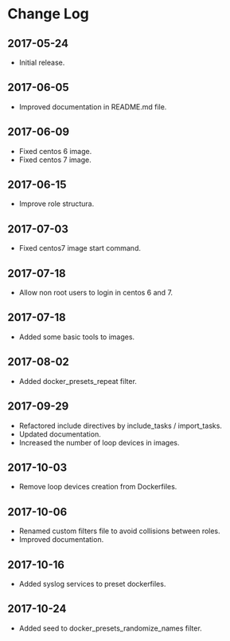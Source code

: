# Change Log

## 2017-05-24

- Initial release.

## 2017-06-05

- Improved documentation in README.md file.

## 2017-06-09

- Fixed centos 6 image.
- Fixed centos 7 image.

## 2017-06-15

- Improve role structura.

## 2017-07-03

- Fixed centos7 image start command.

## 2017-07-18

- Allow non root users to login in centos 6 and 7.

## 2017-07-18

- Added some basic tools to images.

## 2017-08-02

- Added docker_presets_repeat filter.

## 2017-09-29

- Refactored include directives by include_tasks / import_tasks.
- Updated documentation.
- Increased the number of loop devices in images.

## 2017-10-03

- Remove loop devices creation from Dockerfiles.

## 2017-10-06

- Renamed custom filters file to avoid collisions between roles.
- Improved documentation.

## 2017-10-16

- Added syslog services to preset dockerfiles.

## 2017-10-24

- Added seed to docker_presets_randomize_names filter.
